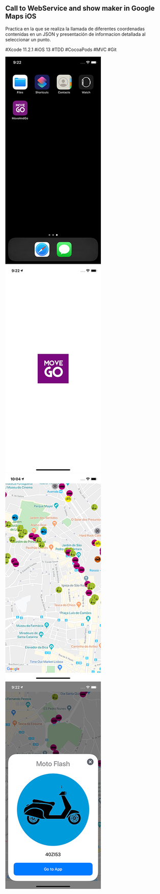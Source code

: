 ## Call to WebService and show maker in Google Maps iOS

Practica en la que se realiza la llamada de diferentes coordenadas contenidas en un JSON y presentación de informacion detallada al seleccionar un punto.

#Xcode 11.2.1
#iOS 13
#TDD
#CocoaPods
#MVC
#Git


![Screenshot](capture1.png)
![Screenshot](capture2.png)
![Screenshot](capture3.png)
![Screenshot](capture4.png)
